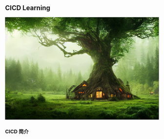 ## CICD Learning


<html>

<body>
<div align="center">
<img src="./Image/banner.png">
</div>

</body>




</html>


### CICD 简介




